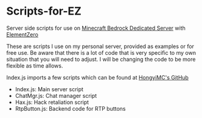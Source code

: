 # Scripts-for-EZ
Server side scripts for use on <a href="https://www.minecraft.net/en-us/download/server/bedrock/">Minecraft Bedrock Dedicated Server</a> with <a href="https://github.com/Element-0/ElementZero">ElementZero</a>

These are scripts I use on my personal server, provided as examples or for free use.  Be aware that there is a lot of code that is very specific to my own situation that you will need to adjust. I will be changing the code to be more flexible as time allows.

Index.js imports a few scripts which can be found at <a href="https://github.com/HongyiMC/EZ-Scripts">HongyiMC's GitHub</a>

* Index.js: Main server script
* ChatMgr.js: Chat manager script
* Hax.js: Hack retaliation script
* RtpButton.js: Backend code for RTP buttons
